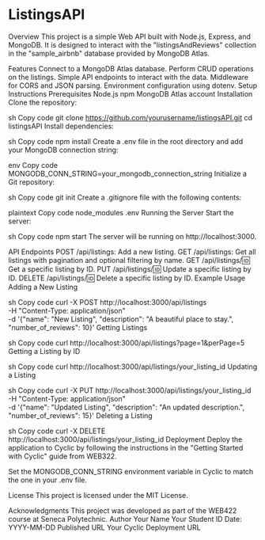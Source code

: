 # ListingsAPI
Overview
This project is a simple Web API built with Node.js, Express, and MongoDB. It is designed to interact with the "listingsAndReviews" collection in the "sample_airbnb" database provided by MongoDB Atlas.

Features
Connect to a MongoDB Atlas database.
Perform CRUD operations on the listings.
Simple API endpoints to interact with the data.
Middleware for CORS and JSON parsing.
Environment configuration using dotenv.
Setup Instructions
Prerequisites
Node.js
npm
MongoDB Atlas account
Installation
Clone the repository:

sh
Copy code
git clone https://github.com/yourusername/listingsAPI.git
cd listingsAPI
Install dependencies:

sh
Copy code
npm install
Create a .env file in the root directory and add your MongoDB connection string:

env
Copy code
MONGODB_CONN_STRING=your_mongodb_connection_string
Initialize a Git repository:

sh
Copy code
git init
Create a .gitignore file with the following contents:

plaintext
Copy code
node_modules
.env
Running the Server
Start the server:

sh
Copy code
npm start
The server will be running on http://localhost:3000.

API Endpoints
POST /api/listings: Add a new listing.
GET /api/listings: Get all listings with pagination and optional filtering by name.
GET /api/listings/:id: Get a specific listing by ID.
PUT /api/listings/:id: Update a specific listing by ID.
DELETE /api/listings/:id: Delete a specific listing by ID.
Example Usage
Adding a New Listing

sh
Copy code
curl -X POST http://localhost:3000/api/listings \
-H "Content-Type: application/json" \
-d '{"name": "New Listing", "description": "A beautiful place to stay.", "number_of_reviews": 10}'
Getting Listings

sh
Copy code
curl http://localhost:3000/api/listings?page=1&perPage=5
Getting a Listing by ID

sh
Copy code
curl http://localhost:3000/api/listings/your_listing_id
Updating a Listing

sh
Copy code
curl -X PUT http://localhost:3000/api/listings/your_listing_id \
-H "Content-Type: application/json" \
-d '{"name": "Updated Listing", "description": "An updated description.", "number_of_reviews": 15}'
Deleting a Listing

sh
Copy code
curl -X DELETE http://localhost:3000/api/listings/your_listing_id
Deployment
Deploy the application to Cyclic by following the instructions in the "Getting Started with Cyclic" guide from WEB322.

Set the MONGODB_CONN_STRING environment variable in Cyclic to match the one in your .env file.

License
This project is licensed under the MIT License.

Acknowledgments
This project was developed as part of the WEB422 course at Seneca Polytechnic.
Author
Your Name
Your Student ID
Date: YYYY-MM-DD
Published URL
Your Cyclic Deployment URL
